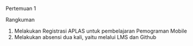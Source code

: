 Pertemuan 1

Rangkuman
1. Melakukan Registrasi APLAS untuk pembelajaran Pemograman Mobile
2. Melakukan absensi dua kali, yaitu melalui LMS dan Github
